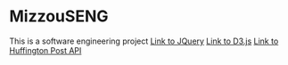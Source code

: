 # MizzouSENG
This is a software engineering project
[Link to JQuery](https://jquery.com/)
[Link to D3.js](http://d3js.org/)
[Link to Huffington Post API](http://elections.huffingtonpost.com/pollster/api)
